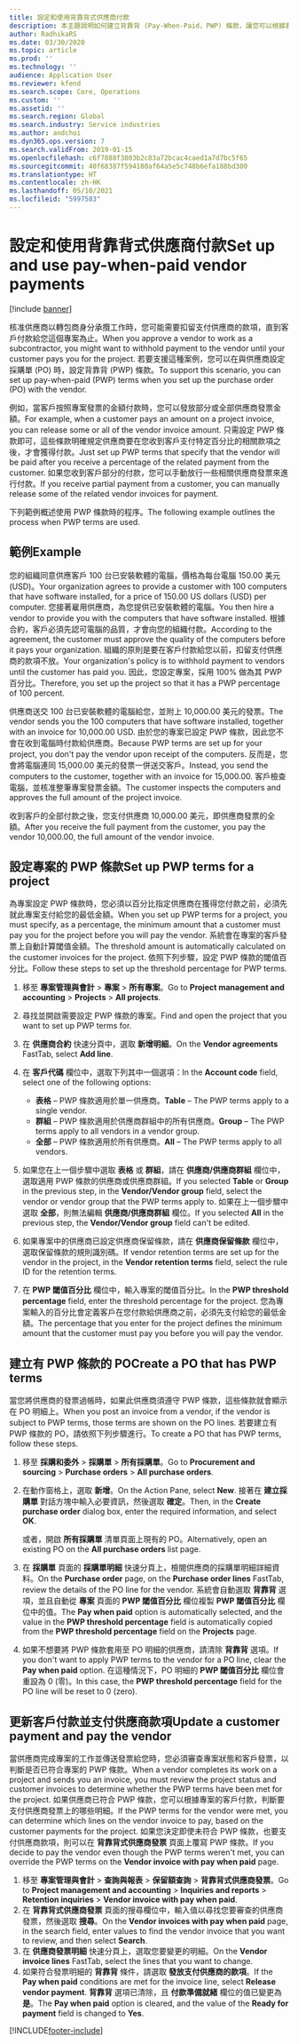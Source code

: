 ```yaml
---
title: 設定和使用背靠背式供應商付款
description: 本主題說明如何建立背靠背 (Pay-When-Paid，PWP) 條款，讓您可以根據客戶付款，發放部分支付供應商的款項。
author: RadhikaRS
ms.date: 03/30/2020
ms.topic: article
ms.prod: ''
ms.technology: ''
audience: Application User
ms.reviewer: kfend
ms.search.scope: Core, Operations
ms.custom: ''
ms.assetid: ''
ms.search.region: Global
ms.search.industry: Service industries
ms.author: andchoi
ms.dyn365.ops.version: 7
ms.search.validFrom: 2019-01-15
ms.openlocfilehash: c6f7888f3803b2c83a72bcac4caed1a7d7bc5f65
ms.sourcegitcommit: 40f68387f594180af64a5e5c748b6efa188bd300
ms.translationtype: HT
ms.contentlocale: zh-HK
ms.lasthandoff: 05/10/2021
ms.locfileid: "5997583"
---
```

# <a name="set-up-and-use-pay-when-paid-vendor-payments"></a><span data-ttu-id="d2d12-103">設定和使用背靠背式供應商付款</span><span class="sxs-lookup"><span data-stu-id="d2d12-103">Set up and use pay-when-paid vendor payments</span></span>

[!include [banner](../includes/banner.md)]

<span data-ttu-id="d2d12-104">核准供應商以轉包商身分承攬工作時，您可能需要扣留支付供應商的款項，直到客戶付款給您這個專案為止。</span><span class="sxs-lookup"><span data-stu-id="d2d12-104">When you approve a vendor to work as a subcontractor, you might want to withhold payment to the vendor until your customer pays you for the project.</span></span> <span data-ttu-id="d2d12-105">若要支援這種案例，您可以在與供應商設定採購單 (PO) 時，設定背靠背 (PWP) 條款。</span><span class="sxs-lookup"><span data-stu-id="d2d12-105">To support this scenario, you can set up pay-when-paid (PWP) terms when you set up the purchase order (PO) with the vendor.</span></span>

<span data-ttu-id="d2d12-106">例如，當客戶按照專案發票的金額付款時，您可以發放部分或全部供應商發票金額。</span><span class="sxs-lookup"><span data-stu-id="d2d12-106">For example, when a customer pays an amount on a project invoice, you can release some or all of the vendor invoice amount.</span></span> <span data-ttu-id="d2d12-107">只需設定 PWP 條款即可，這些條款明確規定供應商要在您收到客戶支付特定百分比的相關款項之後，才會獲得付款。</span><span class="sxs-lookup"><span data-stu-id="d2d12-107">Just set up PWP terms that specify that the vendor will be paid after you receive a percentage of the related payment from the customer.</span></span> <span data-ttu-id="d2d12-108">如果您收到客戶部分的付款，您可以手動放行一些相關供應商發票來進行付款。</span><span class="sxs-lookup"><span data-stu-id="d2d12-108">If you receive partial payment from a customer, you can manually release some of the related vendor invoices for payment.</span></span>

<span data-ttu-id="d2d12-109">下列範例概述使用 PWP 條款時的程序。</span><span class="sxs-lookup"><span data-stu-id="d2d12-109">The following example outlines the process when PWP terms are used.</span></span>

## <a name="example"></a><span data-ttu-id="d2d12-110">範例</span><span class="sxs-lookup"><span data-stu-id="d2d12-110">Example</span></span>

<span data-ttu-id="d2d12-111">您的組織同意供應客戶 100 台已安裝軟體的電腦，價格為每台電腦 150.00 美元 (USD)。</span><span class="sxs-lookup"><span data-stu-id="d2d12-111">Your organization agrees to provide a customer with 100 computers that have software installed, for a price of 150.00 US dollars (USD) per computer.</span></span> <span data-ttu-id="d2d12-112">您接著雇用供應商，為您提供已安裝軟體的電腦。</span><span class="sxs-lookup"><span data-stu-id="d2d12-112">You then hire a vendor to provide you with the computers that have software installed.</span></span> <span data-ttu-id="d2d12-113">根據合約，客戶必須先認可電腦的品質，才會向您的組織付款。</span><span class="sxs-lookup"><span data-stu-id="d2d12-113">According to the agreement, the customer must approve the quality of the computers before it pays your organization.</span></span> <span data-ttu-id="d2d12-114">組織的原則是要在客戶付款給您以前，扣留支付供應商的款項不放。</span><span class="sxs-lookup"><span data-stu-id="d2d12-114">Your organization's policy is to withhold payment to vendors until the customer has paid you.</span></span> <span data-ttu-id="d2d12-115">因此，您設定專案，採用 100% 做為其 PWP 百分比。</span><span class="sxs-lookup"><span data-stu-id="d2d12-115">Therefore, you set up the project so that it has a PWP percentage of 100 percent.</span></span>

<span data-ttu-id="d2d12-116">供應商送交 100 台已安裝軟體的電腦給您，並附上 10,000.00 美元的發票。</span><span class="sxs-lookup"><span data-stu-id="d2d12-116">The vendor sends you the 100 computers that have software installed, together with an invoice for 10,000.00 USD.</span></span> <span data-ttu-id="d2d12-117">由於您的專案已設定 PWP 條款，因此您不會在收到電腦時付款給供應商。</span><span class="sxs-lookup"><span data-stu-id="d2d12-117">Because PWP terms are set up for your project, you don't pay the vendor upon receipt of the computers.</span></span> <span data-ttu-id="d2d12-118">反而是，您會將電腦連同 15,000.00 美元的發票一併送交客戶。</span><span class="sxs-lookup"><span data-stu-id="d2d12-118">Instead, you send the computers to the customer, together with an invoice for 15,000.00.</span></span> <span data-ttu-id="d2d12-119">客戶檢查電腦，並核准整筆專案發票金額。</span><span class="sxs-lookup"><span data-stu-id="d2d12-119">The customer inspects the computers and approves the full amount of the project invoice.</span></span>

<span data-ttu-id="d2d12-120">收到客戶的全部付款之後，您支付供應商 10,000.00 美元，即供應商發票的全額。</span><span class="sxs-lookup"><span data-stu-id="d2d12-120">After you receive the full payment from the customer, you pay the vendor 10,000.00, the full amount of the vendor invoice.</span></span>

## <a name="set-up-pwp-terms-for-a-project"></a><span data-ttu-id="d2d12-121">設定專案的 PWP 條款</span><span class="sxs-lookup"><span data-stu-id="d2d12-121">Set up PWP terms for a project</span></span>

<span data-ttu-id="d2d12-122">為專案設定 PWP 條款時，您必須以百分比指定供應商在獲得您付款之前，必須先就此專案支付給您的最低金額。</span><span class="sxs-lookup"><span data-stu-id="d2d12-122">When you set up PWP terms for a project, you must specify, as a percentage, the minimum amount that a customer must pay you for the project before you will pay the vendor.</span></span> <span data-ttu-id="d2d12-123">系統會在專案的客戶發票上自動計算閾值金額。</span><span class="sxs-lookup"><span data-stu-id="d2d12-123">The threshold amount is automatically calculated on the customer invoices for the project.</span></span> <span data-ttu-id="d2d12-124">依照下列步驟，設定 PWP 條款的閾值百分比。</span><span class="sxs-lookup"><span data-stu-id="d2d12-124">Follow these steps to set up the threshold percentage for PWP terms.</span></span>

1. <span data-ttu-id="d2d12-125">移至 **專案管理與會計** \> **專案** \> **所有專案**。</span><span class="sxs-lookup"><span data-stu-id="d2d12-125">Go to **Project management and accounting** \> **Projects** \> **All projects**.</span></span>
2. <span data-ttu-id="d2d12-126">尋找並開啟需要設定 PWP 條款的專案。</span><span class="sxs-lookup"><span data-stu-id="d2d12-126">Find and open the project that you want to set up PWP terms for.</span></span>
3. <span data-ttu-id="d2d12-127">在 **供應商合約** 快速分頁中，選取 **新增明細**。</span><span class="sxs-lookup"><span data-stu-id="d2d12-127">On the **Vendor agreements** FastTab, select **Add line**.</span></span>
3. <span data-ttu-id="d2d12-128">在 **客戶代碼** 欄位中，選取下列其中一個選項：</span><span class="sxs-lookup"><span data-stu-id="d2d12-128">In the **Account code** field, select one of the following options:</span></span>

    - <span data-ttu-id="d2d12-129">**表格** – PWP 條款適用於單一供應商。</span><span class="sxs-lookup"><span data-stu-id="d2d12-129">**Table** – The PWP terms apply to a single vendor.</span></span>
    - <span data-ttu-id="d2d12-130">**群組** – PWP 條款適用於供應商群組中的所有供應商。</span><span class="sxs-lookup"><span data-stu-id="d2d12-130">**Group** – The PWP terms apply to all vendors in a vendor group.</span></span>
    - <span data-ttu-id="d2d12-131">**全部** – PWP 條款適用於所有供應商。</span><span class="sxs-lookup"><span data-stu-id="d2d12-131">**All** – The PWP terms apply to all vendors.</span></span>

4. <span data-ttu-id="d2d12-132">如果您在上一個步驟中選取 **表格** 或 **群組**，請在 **供應商/供應商群組** 欄位中，選取適用 PWP 條款的供應商或供應商群組。</span><span class="sxs-lookup"><span data-stu-id="d2d12-132">If you selected **Table** or **Group** in the previous step, in the **Vendor/Vendor group** field, select the vendor or vendor group that the PWP terms apply to.</span></span> <span data-ttu-id="d2d12-133">如果在上一個步驟中選取 **全部**，則無法編輯 **供應商/供應商群組** 欄位。</span><span class="sxs-lookup"><span data-stu-id="d2d12-133">If you selected **All** in the previous step, the **Vendor/Vendor group** field can't be edited.</span></span>
5. <span data-ttu-id="d2d12-134">如果專案中的供應商已設定供應商保留條款，請在 **供應商保留條款** 欄位中，選取保留條款的規則識別碼。</span><span class="sxs-lookup"><span data-stu-id="d2d12-134">If vendor retention terms are set up for the vendor in the project, in the **Vendor retention terms** field, select the rule ID for the retention terms.</span></span>
6. <span data-ttu-id="d2d12-135">在 **PWP 閾值百分比** 欄位中，輸入專案的閾值百分比。</span><span class="sxs-lookup"><span data-stu-id="d2d12-135">In the **PWP threshold percentage** field, enter the threshold percentage for the project.</span></span> <span data-ttu-id="d2d12-136">您為專案輸入的百分比會定義客戶在您付款給供應商之前，必須先支付給您的最低金額。</span><span class="sxs-lookup"><span data-stu-id="d2d12-136">The percentage that you enter for the project defines the minimum amount that the customer must pay you before you will pay the vendor.</span></span>

## <a name="create-a-po-that-has-pwp-terms"></a><span data-ttu-id="d2d12-137">建立有 PWP 條款的 PO</span><span class="sxs-lookup"><span data-stu-id="d2d12-137">Create a PO that has PWP terms</span></span>

<span data-ttu-id="d2d12-138">當您將供應商的發票過帳時，如果此供應商須遵守 PWP 條款，這些條款就會顯示在 PO 明細上。</span><span class="sxs-lookup"><span data-stu-id="d2d12-138">When you post an invoice from a vendor, if the vendor is subject to PWP terms, those terms are shown on the PO lines.</span></span> <span data-ttu-id="d2d12-139">若要建立有 PWP 條款的 PO，請依照下列步驟進行。</span><span class="sxs-lookup"><span data-stu-id="d2d12-139">To create a PO that has PWP terms, follow these steps.</span></span>

1. <span data-ttu-id="d2d12-140">移至 **採購和委外** \> **採購單** \> **所有採購單**。</span><span class="sxs-lookup"><span data-stu-id="d2d12-140">Go to **Procurement and sourcing** \> **Purchase orders** \> **All purchase orders**.</span></span>
2. <span data-ttu-id="d2d12-141">在動作窗格上，選取 **新增**。</span><span class="sxs-lookup"><span data-stu-id="d2d12-141">On the Action Pane, select **New**.</span></span> <span data-ttu-id="d2d12-142">接著在 **建立採購單** 對話方塊中輸入必要資訊，然後選取 **確定**。</span><span class="sxs-lookup"><span data-stu-id="d2d12-142">Then, in the **Create purchase order** dialog box, enter the required information, and select **OK**.</span></span>

    <span data-ttu-id="d2d12-143">或者，開啟 **所有採購單** 清單頁面上現有的 PO。</span><span class="sxs-lookup"><span data-stu-id="d2d12-143">Alternatively, open an existing PO on the **All purchase orders** list page.</span></span>

4. <span data-ttu-id="d2d12-144">在 **採購單** 頁面的 **採購單明細** 快速分頁上，檢閱供應商的採購單明細詳細資料。</span><span class="sxs-lookup"><span data-stu-id="d2d12-144">On the **Purchase order** page, on the **Purchase order lines** FastTab, review the details of the PO line for the vendor.</span></span> <span data-ttu-id="d2d12-145">系統會自動選取 **背靠背** 選項，並且自動從 **專案** 頁面的 **PWP 閾值百分比** 欄位複製 **PWP 閾值百分比** 欄位中的值。</span><span class="sxs-lookup"><span data-stu-id="d2d12-145">The **Pay when paid** option is automatically selected, and the value in the **PWP threshold percentage** field is automatically copied from the **PWP threshold percentage** field on the **Projects** page.</span></span>
6. <span data-ttu-id="d2d12-146">如果不想要將 PWP 條款套用至 PO 明細的供應商，請清除 **背靠背** 選項。</span><span class="sxs-lookup"><span data-stu-id="d2d12-146">If you don't want to apply PWP terms to the vendor for a PO line, clear the **Pay when paid** option.</span></span> <span data-ttu-id="d2d12-147">在這種情況下，PO 明細的 **PWP 閾值百分比** 欄位會重設為 0 (零)。</span><span class="sxs-lookup"><span data-stu-id="d2d12-147">In this case, the **PWP threshold percentage** field for the PO line will be reset to 0 (zero).</span></span>

## <a name="update-a-customer-payment-and-pay-the-vendor"></a><span data-ttu-id="d2d12-148">更新客戶付款並支付供應商款項</span><span class="sxs-lookup"><span data-stu-id="d2d12-148">Update a customer payment and pay the vendor</span></span>

<span data-ttu-id="d2d12-149">當供應商完成專案的工作並傳送發票給您時，您必須審查專案狀態和客戶發票，以判斷是否已符合專案的 PWP 條款。</span><span class="sxs-lookup"><span data-stu-id="d2d12-149">When a vendor completes its work on a project and sends you an invoice, you must review the project status and customer invoices to determine whether the PWP terms have been met for the project.</span></span> <span data-ttu-id="d2d12-150">如果供應商已符合 PWP 條款，您可以根據專案的客戶付款，判斷要支付供應商發票上的哪些明細。</span><span class="sxs-lookup"><span data-stu-id="d2d12-150">If the PWP terms for the vendor were met, you can determine which lines on the vendor invoice to pay, based on the customer payments for the project.</span></span> <span data-ttu-id="d2d12-151">如果您決定即使未符合 PWP 條款，也要支付供應商款項，則可以在 **背靠背式供應商發票** 頁面上覆寫 PWP 條款。</span><span class="sxs-lookup"><span data-stu-id="d2d12-151">If you decide to pay the vendor even though the PWP terms weren't met, you can override the PWP terms on the **Vendor invoice with pay when paid** page.</span></span>

1. <span data-ttu-id="d2d12-152">移至 **專案管理與會計** \> **查詢與報表** \> **保留額查詢** \> **背靠背式供應商發票**。</span><span class="sxs-lookup"><span data-stu-id="d2d12-152">Go to **Project management and accounting** \> **Inquiries and reports** \> **Retention inquiries** \> **Vendor invoice with pay when paid**.</span></span>
2. <span data-ttu-id="d2d12-153">在 **背靠背式供應商發票** 頁面的搜尋欄位中，輸入值以尋找您要審查的供應商發票，然後選取 **搜尋**。</span><span class="sxs-lookup"><span data-stu-id="d2d12-153">On the **Vendor invoices with pay when paid** page, in the search field, enter values to find the vendor invoice that you want to review, and then select **Search**.</span></span>
3. <span data-ttu-id="d2d12-154">在 **供應商發票明細** 快速分頁上，選取您要變更的明細。</span><span class="sxs-lookup"><span data-stu-id="d2d12-154">On the **Vendor invoice lines** FastTab, select the lines that you want to change.</span></span>
4. <span data-ttu-id="d2d12-155">如果符合發票明細的 **背靠背** 條件，請選取 **發放支付供應商的款項**。</span><span class="sxs-lookup"><span data-stu-id="d2d12-155">If the **Pay when paid** conditions are met for the invoice line, select **Release vendor payment**.</span></span> <span data-ttu-id="d2d12-156">**背靠背** 選項已清除，且 **付款準備就緒** 欄位的值已變更為 **是**。</span><span class="sxs-lookup"><span data-stu-id="d2d12-156">The **Pay when paid** option is cleared, and the value of the **Ready for payment** field is changed to **Yes**.</span></span>


[!INCLUDE[footer-include](../includes/footer-banner.md)]